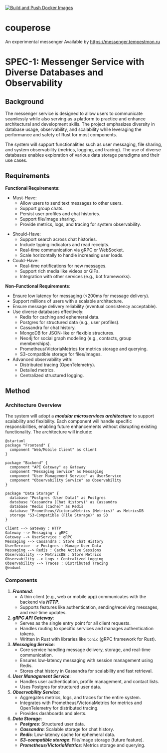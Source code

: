 [![Build and Push Docker Images](https://github.com/Tempestmon/couperose/actions/workflows/build-and-push.yml/badge.svg?branch=master)](https://github.com/Tempestmon/couperose/actions/workflows/build-and-push.yml)
# couperose
An experimental messenger
Available by https://messenger.tempestmon.ru

# SPEC-1: Messenger Service with Diverse Databases and Observability

## Background

The messenger service is designed to allow users to communicate seamlessly while also serving as a platform to practice and enhance architectural and development skills. The project emphasizes diversity in database usage, observability, and scalability while leveraging the performance and safety of Rust for most components.

The system will support functionalities such as user messaging, file sharing, and system observability (metrics, logging, and tracing). The use of diverse databases enables exploration of various data storage paradigms and their use cases.

## Requirements

**Functional Requirements**:
- Must-Have:
  - Allow users to send text messages to other users.
  - Support group chats.
  - Persist user profiles and chat histories.
  - Support file/image sharing.
  - Provide metrics, logs, and tracing for system observability.

* Should-Have:
  * Support search across chat histories.
  * Include typing indicators and read receipts.
  * Real-time communication via gRPC or WebSocket.
  * Scale horizontally to handle increasing user loads.
* Could-Have:
  * Real-time notifications for new messages.
  * Support rich media like videos or GIFs.
  * Integration with other services (e.g., bot frameworks).

**Non-Functional Requirements**:
- Ensure low latency for messaging (&lt;200ms for message delivery).
- Support millions of users with a scalable architecture.
- Ensure message delivery reliability (eventual consistency acceptable).
- Use diverse databases effectively:
  - Redis for caching and ephemeral data.
  - Postgres for structured data (e.g., user profiles).
  - Cassandra for chat history.
  - MongoDB for JSON-like or flexible structures.
  - Neo4j for social graph modeling (e.g., contacts, group memberships).
  - Prometheus/VictoriaMetrics for metrics storage and querying.
  - S3-compatible storage for files/images.
- Advanced observability with:
  - Distributed tracing (OpenTelemetry).
  - Detailed metrics.
  - Centralized structured logging.

## Method

### Architecture Overview

The system will adopt a ***modular microservices architecture*** to support scalability and flexibility. Each component will handle specific responsibilities, enabling future enhancements without disrupting existing functionality. The architecture will include:

```plantuml
@startuml
package "Frontend" {
  component "Web/Mobile Client" as Client
}

package "Backend" {
  component "API Gateway" as Gateway
  component "Messaging Service" as Messaging
  component "User Management Service" as UserService
  component "Observability Service" as Observability
}

package "Data Storage" {
  database "Postgres (User Data)" as Postgres
  database "Cassandra (Chat History)" as Cassandra
  database "Redis (Cache)" as Redis
  database "Prometheus/VictoriaMetrics (Metrics)" as MetricsDB
  storage "S3-Compatible (File Storage)" as S3
}

Client --> Gateway : HTTP
Gateway --> Messaging : gRPC
Gateway --> UserService : gRPC
Messaging --> Cassandra : Store Chat History
UserService --> Postgres : Manage User Data
Messaging --> Redis : Cache Active Sessions
Observability --> MetricsDB : Store Metrics
Observability --> Logs : Centralized Logging
Observability --> Traces : Distributed Tracing
@enduml
```

### Components

1. ***Frontend***:
   * A thin client (e.g., web or mobile app) communicates with the backend via ***HTTP***.
   * Supports features like authentication, sending/receiving messages, and real-time updates.
2. ***gRPC API Gateway***:
   * Serves as the single entry point for all client requests.
   * Handles routing to specific services and manages authentication tokens.
   * Written in Rust with libraries like `tonic` (gRPC framework for Rust).
3. ***Messaging Service***:
   * Core service handling message delivery, storage, and real-time communication.
   * Ensures low-latency messaging with session management using Redis.
   * Stores chat history in Cassandra for scalability and fast retrieval.
4. ***User Management Service***:
   * Handles user authentication, profile management, and contact lists.
   * Uses Postgres for structured user data.
5. ***Observability Service***:
   * Aggregates metrics, logs, and traces for the entire system.
   * Integrates with Prometheus/VictoriaMetrics for metrics and OpenTelemetry for distributed tracing.
   * Provides dashboards and alerts.
6. ***Data Storage***:
   * ***Postgres***: Structured user data.
   * ***Cassandra***: Scalable storage for chat history.
   * ***Redis***: Low-latency cache for ephemeral data.
   * ***S3-compatible storage***: File/image storage (future feature).
   * ***Prometheus/VictoriaMetrics***: Metrics storage and querying.
